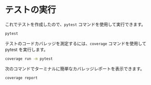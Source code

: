 # テストの実行

これでテストを作成したので、`pytest` コマンドを使用して実行できます。

```bash
pytest
```

テストのコードカバレッジを測定するには、`coverage` コマンドを使用して pytest を実行します。

```bash
coverage run -m pytest
```

次のコマンドでターミナルに簡単なカバレッジレポートを表示できます。

```bash
coverage report
```
